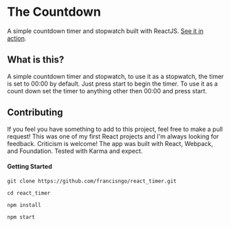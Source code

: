 # The Countdown

A simple countdown timer and stopwatch built with ReactJS. [See it in action](https://).

## What is this?

A simple countdown timer and stopwatch, to use it as a stopwatch, the timer is set to 00:00 by default. Just press start to begin the timer. To use it as a count down set the timer to anything other then 00:00 and press start.


## Contributing

If you feel you have something to add to this project, feel free to make a pull request! This was one of my first React projects and I'm always looking for feedback. Criticism is welcome! The app was built with React, Webpack, and Foundation. Tested with Karma and expect.

#### Getting Started

```
git clone https://github.com/francisngo/react_timer.git

cd react_timer

npm install

npm start
```
